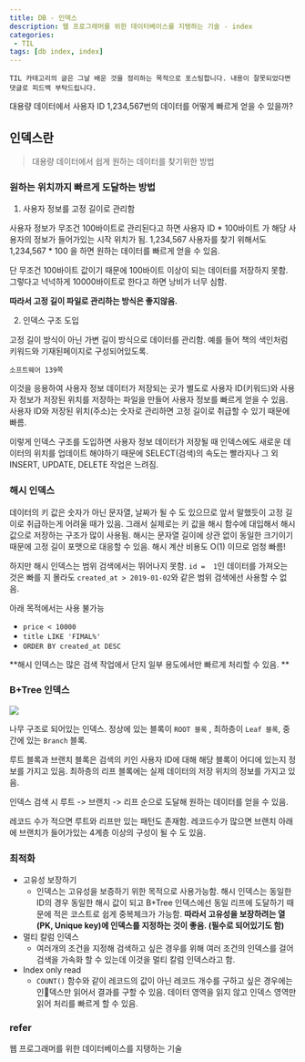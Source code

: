 ```yaml
---
title: DB - 인덱스
description: 웹 프로그래머를 위한 데이터베이스를 지탱하는 기술 - index
categories:
 - TIL
tags: [db index, index]
---
```


`TIL 카테고리의 글은 그날 배운 것을 정리하는 목적으로 포스팅합니다. 내용이 잘못되었다면 댓글로 피드백 부탁드립니다.`

대용량 데이터에서 사용자 ID 1,234,567번의 데이터를 어떻게 빠르게 얻을 수 있을까?

## 인덱스란

> 대용량 데이터에서 쉽게 원하는 데이터를 찾기위한 방법

### 원하는 위치까지 빠르게 도달하는 방법

1. 사용자 정보를 고정 길이로 관리함

사용자 정보가 무조건 100바이트로 관리된다고 하면 사용자 ID * 100바이트 가 해당 사용자의 정보가 들어가있는 시작 위치가 됨. 1,234,567 사용자를 찾기 위해서도 1,234,567 * 100 을 하면 원하는 데이터를 빠르게 얻을 수 있음.

단 무조건 100바이트 값이기 때문에 100바이트 이상이 되는 데이터를 저장하지 못함. 그렇다고 넉넉하게 10000바이트로 한다고 하면 낭비가 너무 심함. 

**따라서 고정 길이 파일로 관리하는 방식은 좋지않음.**

2. 인덱스 구조 도입

고정 길이 방식이 아닌 가변 길이 방식으로 데이터를 관리함. 예를 들어 책의 색인처럼 키워드와 기재된페이지로 구성되어있도록.

`소프트웨어 139쪽`

이것을 응용하여 사용자 정보 데이터가 저장되는 곳가 별도로 사용자 ID(키워드)와 사용자 정보가 저장된 위치를 저장하는 파일을 만들어 사용자 정보를 빠르게 얻을 수 있음.  사용자 ID와 저장된 위치(주소)는 숫자로 관리하면 고정 길이로 취급할 수 있기 때문에 빠름. 

이렇게 인덱스 구조를 도입하면 사용자 정보 데이터가 저장될 때 인덱스에도 새로운 데이터의 위치를 업데이트 해야하기 때문에 SELECT(검색)의 속도는 빨라지나 그 외 INSERT, UPDATE, DELETE 작업은 느려짐.

### 해시 인덱스

데이터의 키 값은 숫자가 아닌 문자열, 날짜가 될 수 도 있으므로 앞서 말했듯이 고정 길이로 취급하는게 어려울 때가 있음. 그래서 실제로는 키 값을 해시 함수에 대입해서 해시 값으로 저장하는 구조가 많이 사용됨. 해시는 문자열 길이에 상관 없이 동일한 크기이기때문에 고정 길이 포맷으로 대응할 수 있음. 해시 계산 비용도 O(1) 이므로 엄청 빠름! 

하지만 해시 인덱스는 범위 검색에서는 뛰어나지 못함. `id =  1`인 데이터를 가져오는 것은 빠를 지 몰라도 `created_at > 2019-01-02`와 같은 범위 검색에선 사용할 수 없음.  

아래 목적에서는 사용 불가능

- `price < 10000`
- `title LIKE 'FIMAL%'`
- `ORDER BY created_at DESC`

**해시 인덱스는 많은 검색 작업에서 단지 일부 용도에서만 빠르게 처리할 수 있음. **

### B+Tree 인덱스

![](https://blog.ordinarysimple.com/img/programming/btree.jpg)



나무 구조로 되어있는 인덱스. 정상에 있는 블록이 `ROOT 블록` , 최하층이 `Leaf 블록`, 중간에 있는 `Branch` 블록.

루트 블록과 브랜치 블록은 검색의 키인 사용자 ID에 대해 해당 블록이 어디에 있는지 정보를 가지고 있음. 최하층의 리프 블록에는 실제 데이터의 저장 위치의 정보를 가지고 있음. 

인덱스 검색 시 루트 -> 브랜치 -> 리프 순으로 도달해 원하는 데이터를 얻을 수 있음.

레코드 수가 적으면 루트와 리프만 있는 패턴도 존재함. 레코드수가 많으면 브랜치 아래에 브랜치가 들어가있는 4계층 이상의 구성이 될 수 도 있음. 

### 최적화

- 고유성 보장하기
  - 인덱스는 고유성을 보증하기 위한 목적으로 사용가능함. 해시 인덱스는 동일한 ID의 경우 동일한 해시 값이 되고 B+Tree 인덱스에선 동일 리프에 도달하기 때문에 적은 코스트로 쉽게 중복체크가 가능함. **따라서 고유성을 보장하려는 열(PK, Unique key)에 인덱스를 지정하는 것이 좋음. (필수로 되어있기도 함)**
- 멀티 칼럼 인덱스
  - 여러개의 조건을 지정해 검색하고 싶은 경우를 위해 여러 조건의 인덱스를 걸어 검색을 가속화 할 수 있는데 이것을 멀티 칼럼 인덱스라고 함.
- Index only read
  -  `COUNT()` 함수와 같이 레코드의 값이 아닌 레코드 개수를 구하고 싶은 경우에는 인덱스만 읽어서 결과를 구할 수 있음. 데이터 영역을 읽지 않고 인덱스 영역만 읽어 처리를 빠르게 할 수 있음.

### refer

웹 프로그래머를 위한 데이터베이스를 지탱하는 기술
